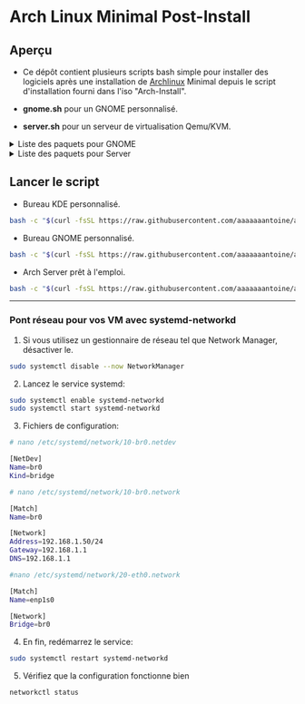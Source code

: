 # Arch Linux Minimal Post-Install

## Aperçu

* Ce dépôt contient plusieurs scripts bash simple pour installer des logiciels après une installation de [Archlinux](https://www.archlinux.org/) Minimal depuis le script d'installation fourni dans l'iso "Arch-Install".

* **gnome.sh** pour un GNOME personnalisé.
* **server.sh** pour un serveur de virtualisation Qemu/KVM.

<details closed><summary>Liste des paquets pour GNOME</summary>

* Abiword
* Alacarte
* Celluloid
* Deja-dup
* Epiphany
* Geary
* Gnome Builder
* Gnome Calendar
* Gnome Console
* Gnome Music
* Gnucash
* Gnumeric
* Kodi
* Secrets
* shortwave
* Ufw
* Vim 

</details>

<details closed><summary>Liste des paquets pour Server</summary>

* Libvirt
* SSH
* Rsync
* Ufw
* Vim

</details>

## Lancer le script

* Bureau KDE personnalisé.
```sh
bash -c "$(curl -fsSL https://raw.githubusercontent.com/aaaaaaantoine/arch-post-install/main/kde.sh)" 
```

* Bureau GNOME personnalisé.
```sh
bash -c "$(curl -fsSL https://raw.githubusercontent.com/aaaaaaantoine/arch-post-install/main/gnome.sh)" 
```

* Arch Server prêt à l'emploi.
```sh
bash -c "$(curl -fsSL https://raw.githubusercontent.com/aaaaaaantoine/arch-post-install/main/server.sh)" 
```

---

### Pont réseau pour vos VM avec systemd-networkd
1) Si vous utilisez un gestionnaire de réseau tel que Network Manager, désactiver le.
```sh
sudo systemctl disable --now NetworkManager
```

2) Lancez le service systemd:
```sh
sudo systemctl enable systemd-networkd
sudo systemctl start systemd-networkd
```

3) Fichiers de configuration:

```sh
# nano /etc/systemd/network/10-br0.netdev
```
```sh
[NetDev]
Name=br0
Kind=bridge
```
```sh
# nano /etc/systemd/network/10-br0.network
```
```sh
[Match]
Name=br0

[Network]
Address=192.168.1.50/24
Gateway=192.168.1.1
DNS=192.168.1.1
```

```sh
#nano /etc/systemd/network/20-eth0.network
```

```sh
[Match]
Name=enp1s0

[Network]
Bridge=br0
```

4) En fin, redémarrez le service:

```sh
sudo systemctl restart systemd-networkd
```

5) Vérifiez que la configuration fonctionne bien
```sh
networkctl status
```
